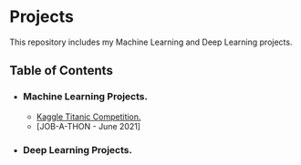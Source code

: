 # Projects
This repository includes my Machine Learning and Deep Learning projects.

## Table of Contents
* ### Machine Learning Projects.
  * [Kaggle Titanic Competition.](https://github.com/MuneshVarma/Projects/tree/master/Titanic)
  * [JOB-A-THON - June 2021]

* ### Deep Learning Projects.
 
